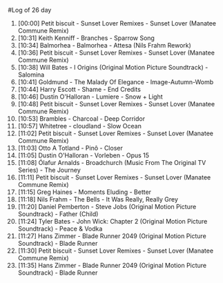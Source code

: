 #Log of 26 day

1. [00:00] Petit biscuit - Sunset Lover Remixes - Sunset Lover (Manatee Commune Remix)
1. [10:31] Keith Kenniff - Branches - Sparrow Song
1. [10:34] Balmorhea - Balmorhea - Attesa (Nils Frahm Rework)
1. [10:36] Petit biscuit - Sunset Lover Remixes - Sunset Lover (Manatee Commune Remix)
1. [10:38] Will Bates - I Origins (Original Motion Picture Soundtrack) - Salomina
1. [10:41] Goldmund - The Malady Of Elegance - Image-Autumn-Womb
1. [10:44] Harry Escott - Shame - End Credits
1. [10:46] Dustin O'Halloran - Lumiere - Snow + Light
1. [10:48] Petit biscuit - Sunset Lover Remixes - Sunset Lover (Manatee Commune Remix)
1. [10:53] Brambles - Charcoal - Deep Corridor
1. [10:57] Whitetree - cloudland - Slow Ocean
1. [11:02] Petit biscuit - Sunset Lover Remixes - Sunset Lover (Manatee Commune Remix)
1. [11:03] Otto A Totland - Pinô - Closer
1. [11:05] Dustin O'Halloran - Vorleben - Opus 15
1. [11:08] Ólafur Arnalds - Broadchurch (Music From The Original TV Series) - The Journey
1. [11:11] Petit biscuit - Sunset Lover Remixes - Sunset Lover (Manatee Commune Remix)
1. [11:15] Greg Haines - Moments Eluding - Better
1. [11:18] Nils Frahm - The Bells - It Was Really, Really Grey
1. [11:20] Daniel Pemberton - Steve Jobs (Original Motion Picture Soundtrack) - Father (Child)
1. [11:24] Tyler Bates - John Wick: Chapter 2 (Original Motion Picture Soundtrack) - Peace & Vodka
1. [11:27] Hans Zimmer - Blade Runner 2049 (Original Motion Picture Soundtrack) - Blade Runner
1. [11:30] Petit biscuit - Sunset Lover Remixes - Sunset Lover (Manatee Commune Remix)
1. [11:35] Hans Zimmer - Blade Runner 2049 (Original Motion Picture Soundtrack) - Blade Runner
